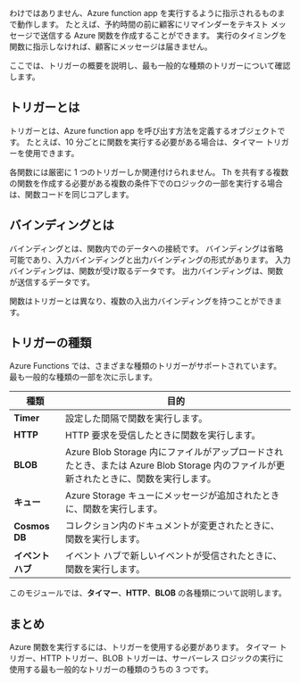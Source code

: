 わけではありません、Azure function app を実行するように指示されるものまで動作します。 たとえば、予約時間の前に顧客にリマインダーをテキスト メッセージで送信する Azure 関数を作成することができます。 実行のタイミングを関数に指示しなければ、顧客にメッセージは届きません。

ここでは、トリガーの概要を説明し、最も一般的な種類のトリガーについて確認します。

## <a name="what-is-a-trigger"></a>トリガーとは

トリガーとは、Azure function app を呼び出す方法を定義するオブジェクトです。 たとえば、10 分ごとに関数を実行する必要がある場合は、タイマー トリガーを使用できます。

各関数には厳密に 1 つのトリガーしか関連付けられません。 Th を共有する複数の関数を作成する必要がある複数の条件下でのロジックの一部を実行する場合は、関数コードを同じコアします。

## <a name="what-is-a-binding"></a>バインディングとは

バインディングとは、関数内でのデータへの接続です。 バインディングは省略可能であり、入力バインディングと出力バインディングの形式があります。 入力バインディングは、関数が受け取るデータです。 出力バインディングは、関数が送信するデータです。

関数はトリガーとは異なり、複数の入出力バインディングを持つことができます。

## <a name="types-of-triggers"></a>トリガーの種類

Azure Functions では、さまざまな種類のトリガーがサポートされています。 最も一般的な種類の一部を次に示します。

| 種類 | 目的 |
| --- | --- |
| **Timer** | 設定した間隔で関数を実行します。 |
| **HTTP** | HTTP 要求を受信したときに関数を実行します。 |
| **BLOB** | Azure Blob Storage 内にファイルがアップロードされたとき、または Azure Blob Storage 内のファイルが更新されたときに、関数を実行します。 |
| **キュー** | Azure Storage キューにメッセージが追加されたときに、関数を実行します。 |
| **Cosmos DB** | コレクション内のドキュメントが変更されたときに、関数を実行します。 |
| **イベント ハブ** | イベント ハブで新しいイベントが受信されたときに、関数を実行します。 |

このモジュールでは、**タイマー**、**HTTP**、**BLOB** の各種類について説明します。

## <a name="summary"></a>まとめ

Azure 関数を実行するには、トリガーを使用する必要があります。 タイマー トリガー、HTTP トリガー、BLOB トリガーは、サーバーレス ロジックの実行に使用する最も一般的なトリガーの種類のうちの 3 つです。
